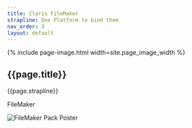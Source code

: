 ```yaml
---
title: Claris FileMaker
strapline: One Platform to bind them
nav_order: 3
layout: default
---
```

{% include page-image.html width=site.page_image_width %}

## {{page.title}}

{{page.strapline}}

FileMaker

![FileMaker Pack Poster](https://filemaker-magazin.de/assets/1/367/Poster_Packshots.jpg)